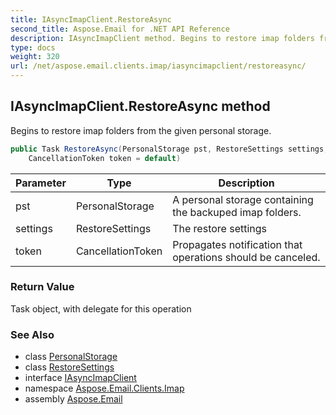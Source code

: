 ```yaml
---
title: IAsyncImapClient.RestoreAsync
second_title: Aspose.Email for .NET API Reference
description: IAsyncImapClient method. Begins to restore imap folders from the given personal storage
type: docs
weight: 320
url: /net/aspose.email.clients.imap/iasyncimapclient/restoreasync/
---
```

## IAsyncImapClient.RestoreAsync method

Begins to restore imap folders from the given personal storage.

```csharp
public Task RestoreAsync(PersonalStorage pst, RestoreSettings settings, 
    CancellationToken token = default)
```

| Parameter | Type | Description |
| --- | --- | --- |
| pst | PersonalStorage | A personal storage containing the backuped imap folders. |
| settings | RestoreSettings | The restore settings |
| token | CancellationToken | Propagates notification that operations should be canceled. |

### Return Value

Task object, with delegate for this operation

### See Also

* class [PersonalStorage](../../../aspose.email.storage.pst/personalstorage/)
* class [RestoreSettings](../../restoresettings/)
* interface [IAsyncImapClient](../)
* namespace [Aspose.Email.Clients.Imap](../../iasyncimapclient/)
* assembly [Aspose.Email](../../../)


